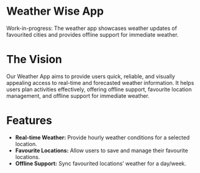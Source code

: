 # Weather Wise App
Work-in-progress: The weather app showcases weather updates of favourited cities and provides offline support for immediate weather.

# The Vision
Our Weather App aims to provide users quick, reliable, and visually appealing access to real-time and forecasted weather information. It helps users plan activities effectively, offering offline support, favourite location management, and offline support for immediate weather.

# Features
- **Real-time Weather:** Provide hourly weather conditions for a selected location.
- **Favourite Locations:** Allow users to save and manage their favourite locations.
- **Offline Support:** Sync favourited locations’ weather for a day/week.
